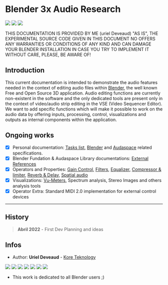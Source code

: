 # Blender 3x Audio Research

<img src="https://img.shields.io/badge/Blender-3.1+-green" /> <img src="https://img.shields.io/badge/Audaspace-C++-purple" /> <img src="https://img.shields.io/badge/Gsoc-2023-orange" />

THIS DOCUMENTATION IS PROVIDED BY ME (uriel Deveaud) "AS IS", THE EXPERIMENTAL SOURCE CODE GIVEN IN THIS DOCUMENT NO OFFERS ANY WARRANTIES OR CONDITIONS OF ANY KIND AND CAN DAMAGE YOUR BLENDER INSTALLATION IN CASE YOU TRY TO IMPLEMENT IT WITHOUT CARE, PLEASE, BE AWARE OF!

## Introduction

This current documentation is intended to demonstrate the audio features needed in the context of editing audio files within [Blender](https://www.blender.org/), the well known Free and Open Source 3D application. 
Audio editing functions are currently non-existent in the software and the only dedicated tools are present only in the context of video/audio strip editing in the VSE (Video Sequencer Editor). We want to add specific functions which will make it possible to work on the audio data by offering inputs, processing, control, visualizations and outputs as internal components within the application.

## Ongoing works

- [x] Personal documentation: [Tasks list](Tasks.md),  [Blender](blender-related-specs.md) and [Audaspace](audaspace-related-specs.md) related specifications.
- [x] Blender Fundation & Audaspace Library documentations: [External References](ext-references.md)
- [x] Operators and Properties: [Gain Control](blender-audio-gain.md), [Filters](blender-audio-filter.md), [Equalizer](blender-audio-equalizer.md), [Compressor & limiter](blender-audio-compressor.md), [Reverb & Delay](blender-audio-compressor.md), [Spatial audio](blender-audio-spatial.md)
- [x] Visualizations: [Vu-Meters](blender-audio-vumeter.md), Spectrum analysis, Stereo Images and others analysis tools
- [x] Operator Extra: Standard MIDI 2.0 implementation for external control devices

---

## History

> **Abril 2022** - First Dev Planning and ideas

## Infos

* Author: **Uriel Deveaud** - [Kore Teknology](https://github.com/KoreTeknology) 

<img src="https://img.shields.io/badge/CG Art-1995-red" /> <img src="https://img.shields.io/badge/3D Blender-2002-red" /> <img src="https://img.shields.io/badge/Python Dev-2005-red" /> <img src="https://img.shields.io/badge/3D Trainer-2008-red" /> <img src="https://img.shields.io/badge/Coding Trainer-2010-red" /> <img src="https://img.shields.io/badge/GE-2015-darkorange" /> <img src="https://img.shields.io/badge/VR-2017-darkorange" />

* This work is dedicated to all Blender users ;)
